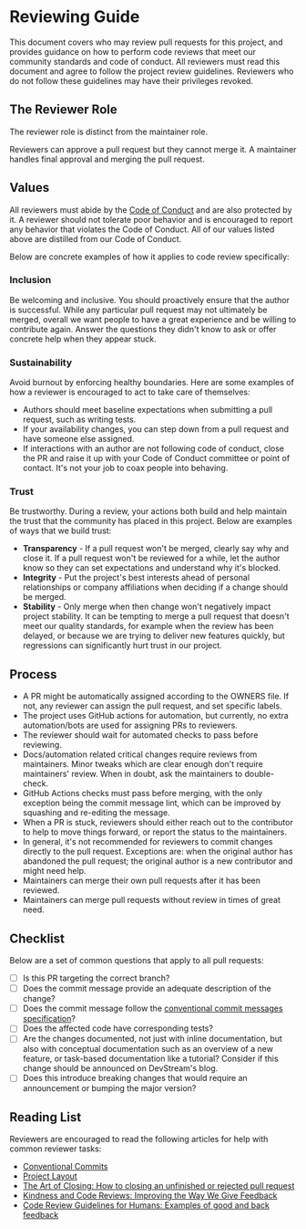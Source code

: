 # Reviewing Guide

This document covers who may review pull requests for this project, and provides guidance on how to perform code reviews that meet our community standards and code of conduct. All reviewers must read this document and agree to follow the project review guidelines. Reviewers who do not follow these guidelines may have their privileges revoked.

[howto]: https://contribute.cncf.io/maintainers/github/templates/recommended/reviewing/

## The Reviewer Role

The reviewer role is distinct from the maintainer role.

Reviewers can approve a pull request but they cannot merge it. A maintainer handles final approval and merging the pull request.

## Values

All reviewers must abide by the [Code of Conduct](https://github.com/devstream-io/devstream/blob/main/CODE_OF_CONDUCT.md) and are also protected by it. A reviewer should not tolerate poor behavior and is encouraged to report any behavior that violates the Code of Conduct. All of our values listed above are distilled from our Code of Conduct.

Below are concrete examples of how it applies to code review specifically:

### Inclusion

Be welcoming and inclusive. You should proactively ensure that the author is successful. While any particular pull request may not ultimately be merged, overall we want people to have a great experience and be willing to contribute again. Answer the questions they didn't know to ask or offer concrete help when they appear stuck.

### Sustainability

Avoid burnout by enforcing healthy boundaries. Here are some examples of how a reviewer is encouraged to act to take care of themselves:

- Authors should meet baseline expectations when submitting a pull request, such as writing tests.
- If your availability changes, you can step down from a pull request and have someone else assigned.
- If interactions with an author are not following code of conduct, close the PR and raise it up with your Code of Conduct committee or point of contact. It's not your job to coax people into behaving.

### Trust

Be trustworthy. During a review, your actions both build and help maintain the trust that the community has placed in this project. Below are examples of ways that we build trust:

- **Transparency** - If a pull request won't be merged, clearly say why and close it. If a pull request won't be reviewed for a while, let the author know so they can set expectations and understand why it's blocked.
- **Integrity** - Put the project's best interests ahead of personal relationships or company affiliations when deciding if a change should be merged.
- **Stability** - Only merge when then change won't negatively impact project stability. It can be tempting to merge a pull request that doesn't meet our quality standards, for example when the review has been delayed, or because we are trying to deliver new features quickly, but regressions can significantly hurt trust in our project.

## Process

- A PR might be automatically assigned according to the OWNERS file. If not, any reviewer can assign the pull request, and set specific labels.
- The project uses GitHub actions for automation, but currently, no extra automation/bots are used for assigning PRs to reviewers.
- The reviewer should wait for automated checks to pass before reviewing.
- Docs/automation related critical changes require reviews from maintainers. Minor tweaks which are clear enough don't require maintainers' review. When in doubt, ask the maintainers to double-check.
- GitHub Actions checks must pass before merging, with the only exception being the commit message lint, which can be improved by squashing and re-editing the message.
- When a PR is stuck, reviewers should either reach out to the contributor to help to move things forward, or report the status to the maintainers.
- In general, it's not recommended for reviewers to commit changes directly to the pull request. Exceptions are: when the original author has abandoned the pull request; the original author is a new contributor and might need help.
- Maintainers can merge their own pull requests after it has been reviewed.
- Maintainers can merge pull requests without review in times of great need.

## Checklist

Below are a set of common questions that apply to all pull requests:

- [ ] Is this PR targeting the correct branch?
- [ ] Does the commit message provide an adequate description of the change?
- [ ] Does the commit message follow the [conventional commit messages specification](https://www.conventionalcommits.org/en/v1.0.0/)?
- [ ] Does the affected code have corresponding tests?
- [ ] Are the changes documented, not just with inline documentation, but also with conceptual documentation such as an overview of a new feature, or task-based documentation like a tutorial? Consider if this change should be announced on DevStream's blog.
- [ ] Does this introduce breaking changes that would require an announcement or bumping the major version?

## Reading List

Reviewers are encouraged to read the following articles for help with common reviewer tasks:

- [Conventional Commits](https://www.conventionalcommits.org/en/v1.0.0/)
- [Project Layout](https://docs.devstream.io/en/latest/development/project-layout/)
- [The Art of Closing: How to closing an unfinished or rejected pull request](https://blog.jessfraz.com/post/the-art-of-closing/)
- [Kindness and Code Reviews: Improving the Way We Give Feedback](https://product.voxmedia.com/2018/8/21/17549400/kindness-and-code-reviews-improving-the-way-we-give-feedback)
- [Code Review Guidelines for Humans: Examples of good and back feedback](https://phauer.com/2018/code-review-guidelines/#code-reviews-guidelines-for-the-reviewer)
